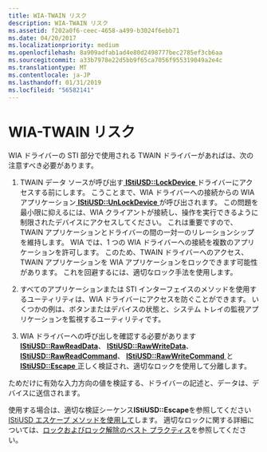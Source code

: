 ```yaml
---
title: WIA-TWAIN リスク
description: WIA-TWAIN リスク
ms.assetid: f202a0f6-ceec-4658-a499-b3024f6ebb71
ms.date: 04/20/2017
ms.localizationpriority: medium
ms.openlocfilehash: 8a909adfab1ad4e80d2498777bec2785ef3cb6aa
ms.sourcegitcommit: a33b7978e22d5bb9f65ca7056f955319049a2e4c
ms.translationtype: MT
ms.contentlocale: ja-JP
ms.lasthandoff: 01/31/2019
ms.locfileid: "56582141"
---
```

# <a name="wia-twain-risks"></a>WIA-TWAIN リスク





WIA ドライバーの STI 部分で使用される TWAIN ドライバーがあればは、次の注意すべき必要があります。

1.  TWAIN データ ソースが呼び出す[ **IStiUSD::LockDevice** ](https://msdn.microsoft.com/library/windows/hardware/ff543829)ドライバーにアクセスする前にします。 こうことまで、WIA ドライバーへの接続からの WIA アプリケーション[ **IStiUSD::UnLockDevice** ](https://msdn.microsoft.com/library/windows/hardware/ff543843)が呼び出されます。 この問題を最小限に抑えるには、WIA クライアントが接続し、操作を実行できるように制限されたデバイスにアクセスしてください。 これは重要ですので、TWAIN アプリケーションとドライバーの間の一対一のリレーションシップを維持します。 WIA では、1 つの WIA ドライバーへの接続を複数のアプリケーションを許可します。 このため、TWAIN ドライバーへのアクセス、TWAIN アプリケーションを WIA アプリケーションをロックできます可能性があります。 これを回避するには、適切なロック手法を使用します。

2.  すべてのアプリケーションまたは STI インターフェイスのメソッドを使用するユーティリティは、WIA ドライバーにアクセスを防ぐことができます。 いくつかの例は、ボタンまたはデバイスの状態と、システム トレイの監視アプリケーションを監視するユーティリティです。

3.  WIA ドライバーへの呼び出しを確認する必要があります[ **IStiUSD::RawReadData**](https://msdn.microsoft.com/library/windows/hardware/ff543834)、 [ **IStiUSD::RawWriteData**](https://msdn.microsoft.com/library/windows/hardware/ff543839)、 [ **IStiUSD::RawReadCommand**](https://msdn.microsoft.com/library/windows/hardware/ff543831)、 [ **IStiUSD::RawWriteCommand** ](https://msdn.microsoft.com/library/windows/hardware/ff543836)と[ **IStiUSD::Escape** ](https://msdn.microsoft.com/library/windows/hardware/ff543815)正しく検証され、適切なロックを使用して分離します。

ためだけに有効な入力方向の値を検証する、ドライバーの記述と、データは、デバイスに送信されます。

使用する場合は、適切な検証シーケンス**IStiUSD::Escape**を参照してください[IStiUSD エスケープ メソッドを使用して](using-the-istiusd-escape-method.md)します。 適切なロックに関する詳細については、[ロックおよびロック解除のベスト プラクティス](locking-and-unlocking-best-practices.md)を参照してください。

 

 




